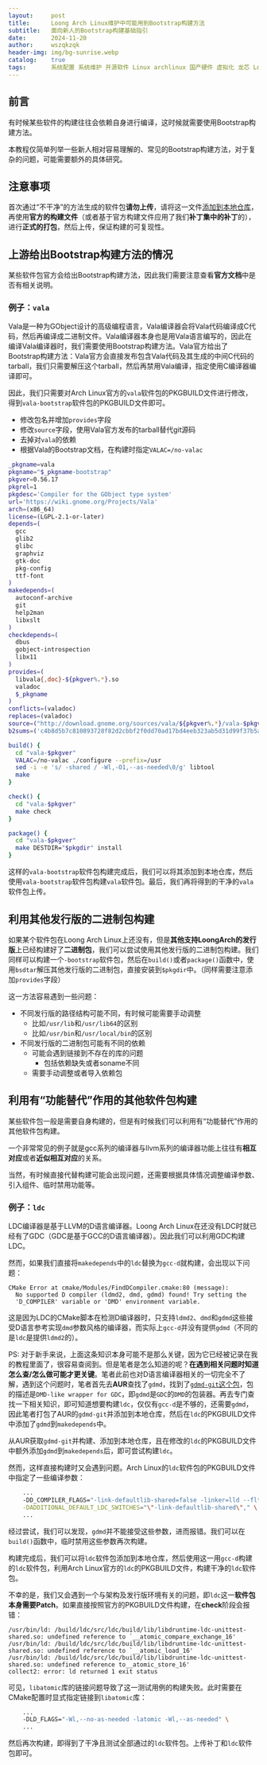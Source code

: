 ```yaml
---
layout:     post
title:      Loong Arch Linux维护中可能用到Bootstrap构建方法
subtitle:   面向新人的Bootstrap构建基础指引
date:       2024-11-20
author:     wszqkzqk
header-img: img/bg-sunrise.webp
catalog:    true
tags:       系统配置 系统维护 开源软件 Linux archlinux 国产硬件 虚拟化 龙芯 LoongArchLinux
---
```


## 前言

有时候某些软件的构建往往会依赖自身进行编译，这时候就需要使用Bootstrap构建方法。

本教程仅简单列举一些新人相对容易理解的、常见的Bootstrap构建方法，对于复杂的问题，可能需要额外的具体研究。

## 注意事项

首次通过“不干净”的方法生成的软件包**请勿上传**，请将这一文件[添加到本地仓库](https://wszqkzqk.github.io/2024/09/19/build-order-local-repo/)，再使用**官方的构建文件**（或者基于官方构建文件应用了我们**补丁集中的补丁**的），进行**正式的打包**，然后上传，保证构建的可复现性。

## 上游给出Bootstrap构建方法的情况

某些软件包官方会给出Bootstrap构建方法，因此我们需要注意查看**官方文档**中是否有相关说明。

### 例子：`vala`

Vala是一种为GObject设计的高级编程语言，Vala编译器会将Vala代码编译成C代码，然后再编译成二进制文件。Vala编译器本身也是用Vala语言编写的，因此在编译Vala编译器时，我们需要使用Bootstrap构建方法。Vala官方给出了Bootstrap构建方法：Vala官方会直接发布包含Vala代码及其生成的中间C代码的tarball，我们只需要解压这个tarball，然后再禁用Vala编译，指定使用C编译器编译即可。

因此，我们只需要对Arch Linux官方的`vala`软件包的PKGBUILD文件进行修改，得到`vala-bootstrap`软件包的PKGBUILD文件即可。

* 修改包名并增加`provides`字段
* 修改`source`字段，使用Vala官方发布的tarball替代git源码
* 去掉对`vala`的依赖
* 根据Vala的Bootstrap文档，在构建时指定`VALAC=/no-valac`

```bash
_pkgname=vala
pkgname="$_pkgname-bootstrap"
pkgver=0.56.17
pkgrel=1
pkgdesc='Compiler for the GObject type system'
url='https://wiki.gnome.org/Projects/Vala'
arch=(x86_64)
license=(LGPL-2.1-or-later)
depends=(
  gcc
  glib2
  glibc
  graphviz
  gtk-doc
  pkg-config
  ttf-font
)
makedepends=(
  autoconf-archive
  git
  help2man
  libxslt
)
checkdepends=(
  dbus
  gobject-introspection
  libx11
)
provides=(
  libvala{,doc}-${pkgver%.*}.so
  valadoc
  $_pkgname
)
conflicts=(valadoc)
replaces=(valadoc)
source=("http://download.gnome.org/sources/vala/${pkgver%.*}/vala-$pkgver.tar.xz")
b2sums=('c4b8d5b7c810893728f82d2cbbf2f0dd70ad17bd4eeb323ab5d31d99f37b5a5508b7d2447f0249f3a925013d7110bb6f145b32c833b990b15f18d9949035293f')

build() {
  cd "vala-$pkgver"
  VALAC=/no-valac ./configure --prefix=/usr
  sed -i -e 's/ -shared / -Wl,-O1,--as-needed\0/g' libtool
  make
}

check() {
  cd "vala-$pkgver"
  make check
}

package() {
  cd "vala-$pkgver"
  make DESTDIR="$pkgdir" install
}
```

这样的`vala-bootstrap`软件包构建完成后，我们可以将其添加到本地仓库，然后使用`vala-bootstrap`软件包构建`vala`软件包。最后，我们再将得到的干净的`vala`软件包上传。

## 利用其他发行版的二进制包构建

如果某个软件包在Loong Arch Linux上还没有，但是**其他支持LoongArch的发行版**上已经构建好了**二进制包**，我们可以尝试使用其他发行版的二进制包构建。我们同样可以构建一个`-bootstrap`软件包，然后在`build()`或者`package()`函数中，使用`bsdtar`解压其他发行版的二进制包，直接安装到`$pkgdir`中。（同样需要注意添加`provides`字段）

这一方法容易遇到一些问题：

* 不同发行版的路径结构可能不同，有时候可能需要手动调整
  * 比如`/usr/lib`和`/usr/lib64`的区别
  * 比如`/usr/bin`和`/usr/local/bin`的区别
* 不同发行版的二进制包可能有不同的依赖
  * 可能会遇到链接到不存在的库的问题
    * 包括依赖缺失或者soname不同
  * 需要手动调整或者导入依赖包

## 利用有“功能替代”作用的其他软件包构建

某些软件包一般是需要自身构建的，但是有时候我们可以利用有“功能替代”作用的其他软件包构建。

一个非常常见的例子就是gcc系列的编译器与llvm系列的编译器功能上往往有**相互对应**或者**近似相互对应**的关系。

当然，有时候直接代替构建可能会出现问题，还需要根据具体情况调整编译参数、引入组件、临时禁用功能等。

### 例子：`ldc`

LDC编译器是基于LLVM的D语言编译器。Loong Arch Linux在还没有LDC时就已经有了GDC（GDC是基于GCC的D语言编译器）。因此我们可以利用GDC构建LDC。

然而，如果我们直接将`makedepends`中的`ldc`替换为`gcc-d`就构建，会出现以下问题：

```log
CMake Error at cmake/Modules/FindDCompiler.cmake:80 (message):
  No supported D compiler (ldmd2, dmd, gdmd) found! Try setting the
  'D_COMPILER' variable or 'DMD' environment variable.
```

这是因为LDC的CMake脚本在检测D编译器时，只支持`ldmd2`、`dmd`和`gdmd`这些接受D语言参考实现`dmd`参数风格的编译器，而实际上`gcc-d`并没有提供`gdmd`（不同的是`ldc`是提供`ldmd2`的）。

PS: 对于新手来说，上面这条知识本身可能不是那么关键，因为它已经被记录在我的教程里面了，很容易查阅到。但是笔者是怎么知道的呢？**在遇到相关问题时知道怎么查/怎么做可能才更关键**。笔者此前也对D语言编译器相关的一切完全不了解，遇到这个问题时，笔者首先去**AUR**查找了`gdmd`，找到了[`gdmd-git`这个包](https://aur.archlinux.org/packages/gdmd-git)，包的描述是`DMD-like wrapper for GDC`，即`gdmd`是`GDC`的`DMD`的包装器。再去专门查找一下相关知识，即可知道想要构建`ldc`，仅仅有`gcc-d`是不够的，还需要`gdmd`，因此笔者打包了AUR的`gdmd-git`并添加到本地仓库，然后在`ldc`的PKGBUILD文件中添加了`gdmd`到`makedepends`中。

从AUR获取`gdmd-git`并构建、添加到本地仓库，且在修改的`ldc`的PKGBUILD文件中额外添加`gdmd`到`makedepends`后，即可尝试构建`ldc`。

然而，这样直接构建时又会遇到问题。Arch Linux的`ldc`软件包的PKGBUILD文件中指定了一些编译参数：

```bash
    ...
    -DD_COMPILER_FLAGS="-link-defaultlib-shared=false -linker=lld --flto=thin" \
    -DADDITIONAL_DEFAULT_LDC_SWITCHES="\"-link-defaultlib-shared\"," \
    ...
```

经过尝试，我们可以发现，`gdmd`并不能接受这些参数，进而报错。我们可以在`build()`函数中，临时禁用这些参数再次构建。

构建完成后，我们可以将`ldc`软件包添加到本地仓库，然后使用这一用`gcc-d`构建的`ldc`软件包，利用Arch Linux官方的`ldc`的PKGBUILD文件，构建干净的`ldc`软件包。

不幸的是，我们又会遇到一个与架构及发行版环境有关的问题，即`ldc`这一**软件包本身需要Patch**。如果直接按照官方的PKGBUILD文件构建，在**check**阶段会报错：

```log
/usr/bin/ld: /build/ldc/src/ldc/build/lib/libdruntime-ldc-unittest-shared.so: undefined reference to `__atomic_compare_exchange_16'
/usr/bin/ld: /build/ldc/src/ldc/build/lib/libdruntime-ldc-unittest-shared.so: undefined reference to `__atomic_load_16'
/usr/bin/ld: /build/ldc/src/ldc/build/lib/libdruntime-ldc-unittest-shared.so: undefined reference to__atomic_store_16'
collect2: error: ld returned 1 exit status
```

可见，`libatomic`库的链接问题导致了这一测试用例的构建失败。此时需要在CMake配置时显式指定链接到`libatomic`库：

```bash
    ...
    -DLD_FLAGS="-Wl,--no-as-needed -latomic -Wl,--as-needed" \
    ...
```

然后再次构建，即得到了干净且测试全部通过的`ldc`软件包。上传补丁和`ldc`软件包即可。
